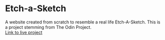 # Etch-a-Sketch

A website created from scratch to resemble a real life Etch-A-Sketch. This is a project stemming from The Odin Project.  
[Link to live project](dtimput.github.io/Etch-a-Sketch)
